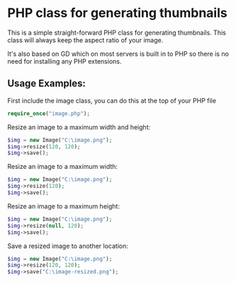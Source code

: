 PHP class for generating thumbnails
===================================

This is a simple straight-forward PHP class for generating thumbnails. This class will always keep the aspect ratio of your image. 

It's also based on GD which on most servers is built in to PHP so there is no need for installing any PHP extensions.

Usage Examples:
---------------
First include the image class, you can do this at the top of your PHP file
```php
require_once("image.php");
```

Resize an image to a maximum width and height:
```php
$img = new Image("C:\image.png");
$img->resize(120, 120);
$img->save();
```

Resize an image to a maximum width:
```php
$img = new Image("C:\image.png");
$img->resize(120);
$img->save();
```

Resize an image to a maximum height:
```php
$img = new Image("C:\image.png");
$img->resize(null, 120);
$img->save();
```

Save a resized image to another location:
```php
$img = new Image("C:\image.png");
$img->resize(120, 120);
$img->save("C:\image-resized.png");
```
